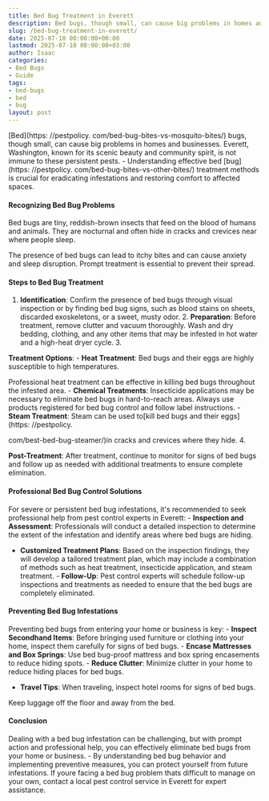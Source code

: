 ```yaml
---
title: Bed Bug Treatment in Everett
description: Bed bugs, though small, can cause big problems in homes and businesses. Everett, Washington, known for its scenic beauty and community spirit, is not immune...
slug: /bed-bug-treatment-in-everett/
date: 2025-07-10 00:00:00+00:00
lastmod: 2025-07-10 00:00:00+03:00
author: Isaac
categories:
- Bed Bugs
- Guide
tags:
- bed-bugs
- bed
- bug
layout: post
---
```


[Bed](https: //pestpolicy. com/bed-bug-bites-vs-mosquito-bites/) bugs, though small, can cause big problems in homes and businesses. Everett, Washington, known for its scenic beauty and community spirit, is not immune to these persistent pests. - Understanding effective bed [bug](https: //pestpolicy. com/bed-bug-bites-vs-other-bites/) treatment methods is crucial for eradicating infestations and restoring comfort to affected spaces.

####  Recognizing Bed Bug Problems

Bed bugs are tiny, reddish-brown insects that feed on the blood of humans and animals. They are nocturnal and often hide in cracks and crevices near where people sleep.

The presence of bed bugs can lead to itchy bites and can cause anxiety and sleep disruption. Prompt treatment is essential to prevent their spread.

####  Steps to Bed Bug Treatment

1. **Identification**: Confirm the presence of bed bugs through visual inspection or by finding bed bug signs, such as blood stains on sheets, discarded exoskeletons, or a sweet, musty odor. 2. **Preparation**: Before treatment, remove clutter and vacuum thoroughly. Wash and dry bedding, clothing, and any other items that may be infested in hot water and a high-heat dryer cycle. 3.

**Treatment Options**: - **Heat Treatment**: Bed bugs and their eggs are highly susceptible to high temperatures.

Professional heat treatment can be effective in killing bed bugs throughout the infested area. - **Chemical Treatments**: Insecticide applications may be necessary to eliminate bed bugs in hard-to-reach areas. Always use products registered for bed bug control and follow label instructions. - **Steam Treatment**: Steam can be used to[kill bed bugs and their eggs](https: //pestpolicy.

com/best-bed-bug-steamer/)in cracks and crevices where they hide. 4.

**Post-Treatment**: After treatment, continue to monitor for signs of bed bugs and follow up as needed with additional treatments to ensure complete elimination.

####  Professional Bed Bug Control Solutions

For severe or persistent bed bug infestations, it's recommended to seek professional help from pest control experts in Everett: - **Inspection and Assessment**: Professionals will conduct a detailed inspection to determine the extent of the infestation and identify areas where bed bugs are hiding.

- **Customized Treatment Plans**: Based on the inspection findings, they will develop a tailored treatment plan, which may include a combination of methods such as heat treatment, insecticide application, and steam treatment. - **Follow-Up**: Pest control experts will schedule follow-up inspections and treatments as needed to ensure that the bed bugs are completely eliminated.

####  Preventing Bed Bug Infestations

Preventing bed bugs from entering your home or business is key: - **Inspect Secondhand Items**: Before bringing used furniture or clothing into your home, inspect them carefully for signs of bed bugs. - **Encase Mattresses and Box Springs**: Use bed bug-proof mattress and box spring encasements to reduce hiding spots. - **Reduce Clutter**: Minimize clutter in your home to reduce hiding places for bed bugs.

- **Travel Tips**: When traveling, inspect hotel rooms for signs of bed bugs.

Keep luggage off the floor and away from the bed.

####  Conclusion

Dealing with a bed bug infestation can be challenging, but with prompt action and professional help, you can effectively eliminate bed bugs from your home or business. - By understanding bed bug behavior and implementing preventive measures, you can protect yourself from future infestations. If youre facing a bed bug problem thats difficult to manage on your own, contact a local pest control service in Everett for expert assistance.
